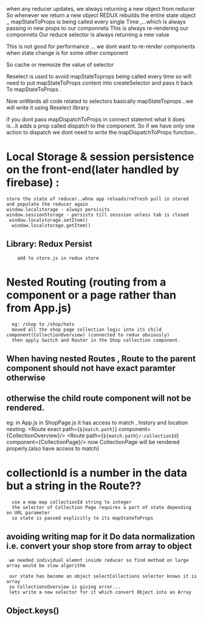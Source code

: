 when any reducer updates,
we always returning a new object from reducer
So whenever we return a new object REDUX rebuilds the entire state object ,, mapStateToProps is being
called every single Time ,...which is always passing in new props to our componnets
This is always re-rendering our componnets
 Our reduce selector is always returning a new value 

 This is not good for performance ...
 we dont want to re-render components
 when state change is for some other component

 So cache or memoize the value of selector 


 Reselect is used to avoid mapStateToprops being called every time so will need to put mapStateToProps content 
 into createSelector and pass it back To mapStateToProps .

 Now onWards all code related to selectors basically mapStateToprops ..we will write it using Reselect library.


 if you dont pass mapDispatchToProps in connect statemnt what it does is...it adds a prop called dispatch to the component.
 So if we have only one action to dispatch we dont need to write the mapDispatchToProps function..



 # Local Storage & session persistence on the front-end(later handled by firebase) :
    store the state of reducer..whne app reloads/refresh pull in stored and populate the reducer again
    window.localstorage - always persisits
    window.sessionStorage - persists till sesssion unless tab is closed
     window.localstorage.setItem()
      window.localstorage.getItem()
   ## Library: Redux Persist
        add to store.js in redux store

    
# Nested Routing (routing from a component or a page rather than from App.js)
      eg: /shop to /shop/hats
      moved all the shop page collection logic into its child component(CollectionOverview) (connected to redux obviously)
      then apply Switch and Router in the Shop collection component.
   ## When having nested Routes , Route to the parent component should not have exact paramter otherwise
   ## otherwise the child route component will not be rendered.
   eg: in App.js   <Route path='/shop' component={ShopPage} />
         in ShopPage.js it has access to match , history and location
            nesting: <Route exact path={`${match.path}`} component={CollectionOverview}/>
                     <Route path={`${match.path}/:collectionId`} component={CollectionPage}/>
               now CollectionPage will be rendered properly.(also have access to match)


# collectionId is a number in the data but a string in the Route?? 
      use a map map collectionId string to integer 
      the selector of Collection Page requires a part of state depending on URL parameter
      so state is passed explicitly to its mapStateToProps
  ## avoiding writing map for it Do data normalization i.e. convert your shop store from array to object
     we needed individual elemnt inside reducer so find method on large array would be slow algorithm

     our state has become an object selectCollections selector knows it is array
     so CollectionsOverview is giving error...
     lets write a new selector for it which convert Object into an Array
  ## Object.keys()